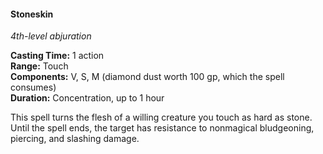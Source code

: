 #### Stoneskin
<!-- TODO Check and tag this spell-->
<!-- markdownlint-disable-next-line no-emphasis-as-heading -->
_4th-level abjuration_

**Casting Time:** 1 action \
**Range:** Touch \
**Components:** V, S, M (diamond dust worth 100 gp, which the spell consumes) \
**Duration:** Concentration, up to 1 hour

This spell turns the flesh of a willing creature you touch as hard as stone.
Until the spell ends, the target has resistance to nonmagical bludgeoning, piercing, and slashing damage.
